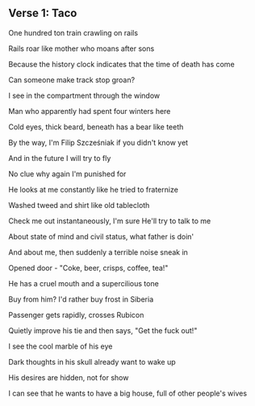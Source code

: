 ## Verse 1: Taco

One hundred ton train crawling on rails

Rails roar like mother who moans after sons

Because the history clock indicates that the time of death has come

Can someone make track stop groan?

I see in the compartment through the window

Man who apparently had spent four winters here

Cold eyes, thick beard, beneath has a bear like teeth

By the way, I'm Filip Szcześniak if you didn't know yet

And in the future I will try to fly

No clue why again I'm punished for

He looks at me constantly like he tried to fraternize

Washed tweed and shirt like old tablecloth

Check me out instantaneously, I'm sure He'll try to talk to me

About state of mind and civil status, what father is doin'

And about me, then suddenly a terrible noise sneak in

Opened door - "Coke, beer, crisps, coffee, tea!"

He has a cruel mouth and a supercilious tone

Buy from him? I'd rather buy frost in Siberia

Passenger gets rapidly, crosses Rubicon

Quietly improve his tie and then says, "Get the fuck out!"

I see the cool marble of his eye

Dark thoughts in his skull already want to wake up

His desires are hidden, not for show

I can see that he wants to have a big house, full of other people's wives
